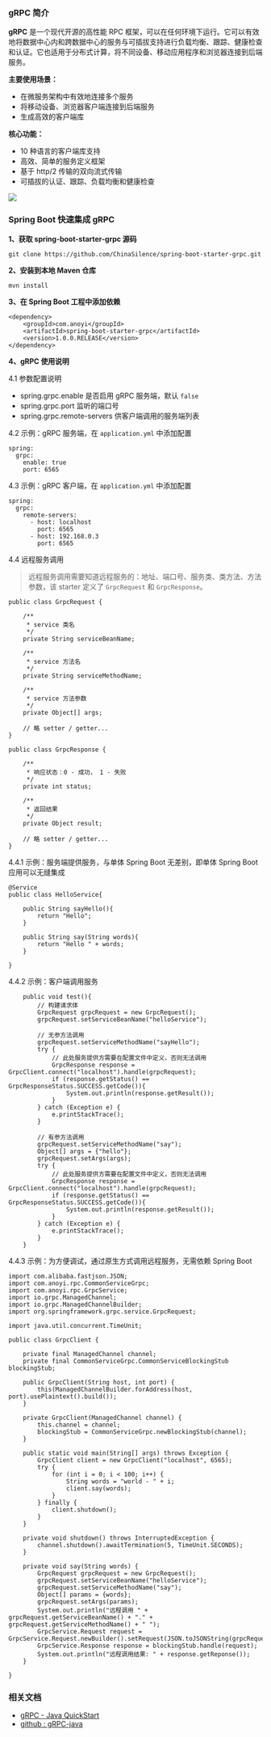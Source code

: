 ### gRPC 简介
**gRPC** 是一个现代开源的高性能 RPC 框架，可以在任何环境下运行。它可以有效地将数据中心内和跨数据中心的服务与可插拔支持进行负载均衡、跟踪、健康检查和认证。它也适用于分布式计算，将不同设备、移动应用程序和浏览器连接到后端服务。

**主要使用场景：**
- 在微服务架构中有效地连接多个服务
- 将移动设备、浏览器客户端连接到后端服务
- 生成高效的客户端库

**核心功能：**
- 10 种语言的客户端库支持
- 高效、简单的服务定义框架
- 基于 http/2 传输的双向流式传输
- 可插拔的认证、跟踪、负载均衡和健康检查

![](https://upload-images.jianshu.io/upload_images/3424642-1cca7942610e13c4.png?imageMogr2/auto-orient/strip%7CimageView2/2/w/1240)


### Spring Boot 快速集成 gRPC

**1、获取 spring-boot-starter-grpc 源码**
```
git clone https://github.com/ChinaSilence/spring-boot-starter-grpc.git
```

**2、安装到本地 Maven 仓库**
```
mvn install
```

**3、在 Spring Boot 工程中添加依赖**
```
<dependency>
    <groupId>com.anoyi</groupId>
    <artifactId>spring-boot-starter-grpc</artifactId>
    <version>1.0.0.RELEASE</version>
</dependency>
```

**4、gRPC 使用说明**

4.1 参数配置说明
- spring.grpc.enable 是否启用 gRPC 服务端，默认 `false`
- spring.grpc.port 监听的端口号
- spring.grpc.remote-servers 供客户端调用的服务端列表

4.2 示例：gRPC 服务端，在 `application.yml` 中添加配置
```
spring:
  grpc:
    enable: true
    port: 6565
```

4.3 示例：gRPC 客户端，在 `application.yml` 中添加配置
```
spring:
  grpc:
    remote-servers:
      - host: localhost
        port: 6565
      - host: 192.168.0.3
        port: 6565
```

4.4 远程服务调用
> 远程服务调用需要知道远程服务的：地址、端口号、服务类、类方法、方法参数，该 starter 定义了 `GrpcRequest` 和 `GrpcResponse`。
```
public class GrpcRequest {

    /**
     * service 类名
     */
    private String serviceBeanName;

    /**
     * service 方法名
     */
    private String serviceMethodName;

    /**
     * service 方法参数
     */
    private Object[] args;

    // 略 setter / getter...
}
```
```
public class GrpcResponse {

    /**
     * 响应状态：0 - 成功， 1 - 失败
     */
    private int status;

    /**
     * 返回结果
     */
    private Object result;

    // 略 setter / getter...
}
```

4.4.1 示例：服务端提供服务，与单体 Spring Boot 无差别，即单体 Spring Boot 应用可以无缝集成
```
@Service
public class HelloService{

    public String sayHello(){
        return "Hello";
    }

    public String say(String words){
        return "Hello " + words;
    }

}
```

4.4.2 示例：客户端调用服务
```
    public void test(){
        // 构建请求体
        GrpcRequest grpcRequest = new GrpcRequest();
        grpcRequest.setServiceBeanName("helloService");

        // 无参方法调用
        grpcRequest.setServiceMethodName("sayHello");
        try {
            // 此处服务提供方需要在配置文件中定义，否则无法调用
            GrpcResponse response = GrpcClient.connect("localhost").handle(grpcRequest);
            if (response.getStatus() == GrpcResponseStatus.SUCCESS.getCode()){
                System.out.println(response.getResult());
            }
        } catch (Exception e) {
            e.printStackTrace();
        }

        // 有参方法调用
        grpcRequest.setServiceMethodName("say");
        Object[] args = {"hello"};
        grpcRequest.setArgs(args);
        try {
            // 此处服务提供方需要在配置文件中定义，否则无法调用
            GrpcResponse response = GrpcClient.connect("localhost").handle(grpcRequest);
            if (response.getStatus() == GrpcResponseStatus.SUCCESS.getCode()){
                System.out.println(response.getResult());
            }
        } catch (Exception e) {
            e.printStackTrace();
        }
    }
```

4.4.3 示例：为方便调试，通过原生方式调用远程服务，无需依赖 Spring Boot
```
import com.alibaba.fastjson.JSON;
import com.anoyi.rpc.CommonServiceGrpc;
import com.anoyi.rpc.GrpcService;
import io.grpc.ManagedChannel;
import io.grpc.ManagedChannelBuilder;
import org.springframework.grpc.service.GrpcRequest;

import java.util.concurrent.TimeUnit;

public class GrpcClient {

    private final ManagedChannel channel;
    private final CommonServiceGrpc.CommonServiceBlockingStub blockingStub;

    public GrpcClient(String host, int port) {
        this(ManagedChannelBuilder.forAddress(host, port).usePlaintext().build());
    }

    private GrpcClient(ManagedChannel channel) {
        this.channel = channel;
        blockingStub = CommonServiceGrpc.newBlockingStub(channel);
    }

    public static void main(String[] args) throws Exception {
        GrpcClient client = new GrpcClient("localhost", 6565);
        try {
            for (int i = 0; i < 100; i++) {
                String words = "world - " + i;
                client.say(words);
            }
        } finally {
            client.shutdown();
        }
    }

    private void shutdown() throws InterruptedException {
        channel.shutdown().awaitTermination(5, TimeUnit.SECONDS);
    }

    private void say(String words) {
        GrpcRequest grpcRequest = new GrpcRequest();
        grpcRequest.setServiceBeanName("helloService");
        grpcRequest.setServiceMethodName("say");
        Object[] params = {words};
        grpcRequest.setArgs(params);
        System.out.println("远程调用 " + grpcRequest.getServiceBeanName() + "." + grpcRequest.getServiceMethodName() + " ");
        GrpcService.Request request = GrpcService.Request.newBuilder().setRequest(JSON.toJSONString(grpcRequest)).build();
        GrpcService.Response response = blockingStub.handle(request);
        System.out.println("远程调用结果: " + response.getReponse());
    }

}
```

### 相关文档
- [gRPC - Java QuickStart](https://grpc.io/docs/quickstart/java.html)
- [github : gRPC-java](https://github.com/grpc/grpc-java)
